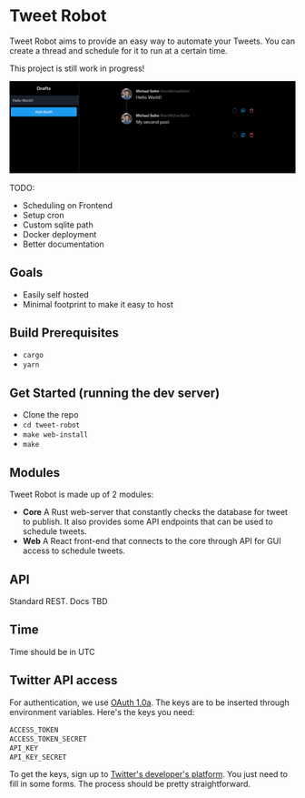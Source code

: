 # Tweet Robot

Tweet Robot aims to provide an easy way to automate your Tweets. You can create a thread and schedule for it to run at a certain time.

This project is still work in progress!

![preview](./docs/preview.png)

TODO:

- Scheduling on Frontend
- Setup cron
- Custom sqlite path
- Docker deployment
- Better documentation

## Goals

- Easily self hosted
- Minimal footprint to make it easy to host

## Build Prerequisites

- `cargo`
- `yarn`

## Get Started (running the dev server)

- Clone the repo
- `cd tweet-robot`
- `make web-install`
- `make`

## Modules

Tweet Robot is made up of 2 modules:

- **Core**
  A Rust web-server that constantly checks the database for tweet to publish. It also provides some API endpoints that can be used to schedule tweets.
- **Web**
  A React front-end that connects to the core through API for GUI access to schedule tweets.

## API

Standard REST. Docs TBD

## Time

Time should be in UTC

## Twitter API access

For authentication, we use [OAuth 1.0a](https://developer.twitter.com/en/docs/authentication/oauth-1-0a). The keys are to be inserted through environment variables. Here's the keys you need:

```
ACCESS_TOKEN
ACCESS_TOKEN_SECRET
API_KEY
API_KEY_SECRET
```

To get the keys, sign up to [Twitter's developer's platform](https://developer.twitter.com/en). You just need to fill in some forms. The process should be pretty straightforward.
